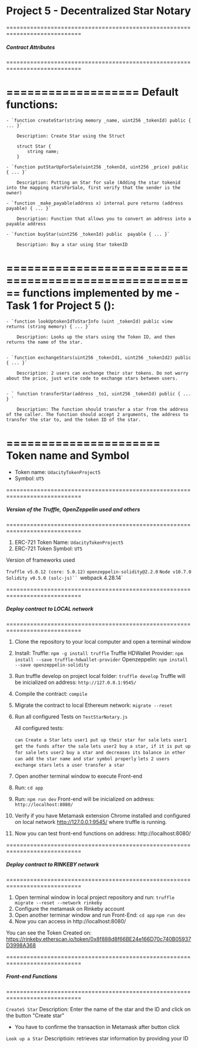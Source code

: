 # Project 5 - Decentralized Star Notary

============================================================================
#####                       Contract Attributes
============================================================================

  ===================
  Default functions:
  ===================

    - `function createStar(string memory _name, uint256 _tokenId) public { ... }`

        Description: Create Star using the Struct

        struct Star {
            string name;
        }

    - `function putStarUpForSale(uint256 _tokenId, uint256 _price) public { ... }`

        Description: Putting an Star for sale (Adding the star tokenid into the mapping starsForSale, first verify that the sender is the owner)

    - `function _make_payable(address x) internal pure returns (address payable) { ... }`

        Description: Function that allows you to convert an address into a payable address

    - `function buyStar(uint256 _tokenId) public  payable { ... }`

        Description: Buy a star using Star tokenID

  ======================================================
  functions implemented by me - Task 1 for Project 5 ():
  ======================================================

    - `function lookUptokenIdToStarInfo (uint _tokenId) public view returns (string memory) { ... }`

        Description: Looks up the stars using the Token ID, and then returns the name of the star.


    - `function exchangeStars(uint256 _tokenId1, uint256 _tokenId2) public { ... }`

        Description: 2 users can exchange their star tokens. Do not worry about the price, just write code to exchange stars between users.


    - ` function transferStar(address _to1, uint256 _tokenId) public { ... } `

        Description: The function should transfer a star from the address of the caller. The function should accept 2 arguments, the address to transfer the star to, and the token ID of the star.

  ======================
  Token name and Symbol
  ======================

  - Token name: `UdacityTokenProject5`
  - Symbol: `UT5`

============================================================================
#####   Version of the Truffle, OpenZeppelin used and others
============================================================================

1) ERC-721 Token Name: `UdacityTokenProject5`
2) ERC-721 Token Symbol: `UT5`

Version of frameworks used

`Truffle v5.0.12 (core: 5.0.12)`
`openzeppelin-solidity@2.2.0`
`Node v10.7.0`
`Solidity v0.5.0 (solc-js)``
`webpack 4.28.14`

============================================================================
#####                       Deploy contract to LOCAL network
============================================================================

1. Clone the repository to your local computer and open a terminal window
2. Install:
    Truffle: `npm -g install truffle`
    Truffle HDWallet Provider: `npm install --save truffle-hdwallet-provider`
    Openzeppelin: `npm install --save openzeppelin-solidity`
3. Run truffle develop on project local folder: `truffle develop`
  Truffle will be inicialized on address: `http://127.0.0.1:9545/`
4. Compile the contract: `compile`
5. Migrate the contract to local Ethereum network: `migrate --reset`
6. Run all configured Tests on `TestStarNotary.js`

    All configured tests:

    `can Create a Star`
    `lets user1 put up their star for sale`
    `lets user1 get the funds after the sale`
    `lets user2 buy a star, if it is put up for sale`
    `lets user2 buy a star and decreases its balance in ether`
    `can add the star name and star symbol properly`
    `lets 2 users exchange stars`
    `lets a user transfer a star`

7. Open another terminal window to execute Front-end
8. Run: `cd app`
9. Run: `npm run dev`
  Front-end will be inicialized on address: `http://localhost:8080/`
10. Verify if you have Metamask extension Chrome installed and configured on local network http://127.0.0.1:9545/ where  truffle is running.
11. Now you can test front-end functions on address: http://localhost:8080/

============================================================================
#####                       Deploy contract to RINKEBY network
============================================================================

1. Open terminal window in local project repository and run:
  `truffle migrate --reset --network rinkeby`
2. Configure the metamask on Rinkeby account
3. Open another terminar window and run Front-End:
  `cd app`
  `npm run dev`
4. Now you can access in http://localhost:8080/

You can see the Token Created on:  
  https://rinkeby.etherscan.io/token/0x8f888d8f66BE24e166D70c740B05937D3998A368

============================================================================
#####                       Front-end Functions
============================================================================

`CreateS Star`
  Description: Enter the name of the star and the ID and click on the button "Create star"
  * You have to confirme the transaction in Metamask after button click

`Look up a Star`
  Descriptioin: retrieves star information by providing your ID
